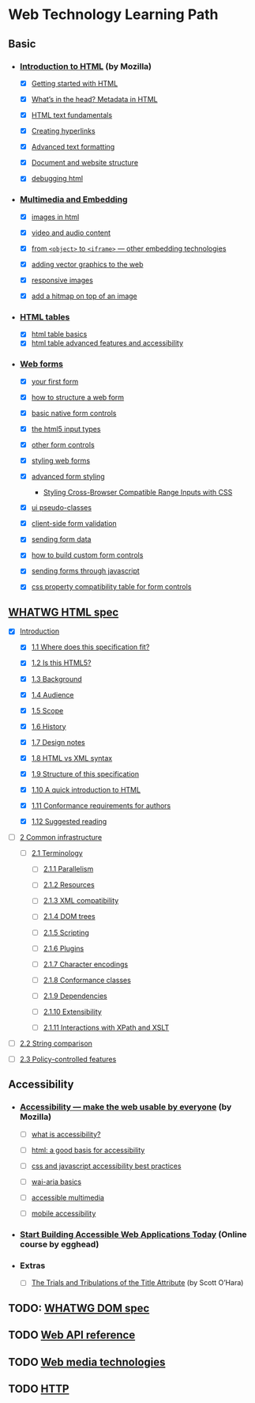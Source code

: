 # Web Technology Learning Path

## Basic

- ### [Introduction to HTML](https://developer.mozilla.org/en-US/docs/Learn/HTML/Introduction_to_HTML) (by Mozilla)

  - [x] [Getting started with HTML](https://developer.mozilla.org/en-US/docs/Learn/HTML/Introduction_to_HTML/Getting_started)

  - [x] [What’s in the head? Metadata in HTML](https://developer.mozilla.org/en-US/docs/Learn/HTML/Introduction_to_HTML/The_head_metadata_in_HTML)

  - [x] [HTML text fundamentals](https://developer.mozilla.org/en-US/docs/Learn/HTML/Introduction_to_HTML/HTML_text_fundamentals)

  - [x] [Creating hyperlinks](https://developer.mozilla.org/en-US/docs/Learn/HTML/Introduction_to_HTML/Creating_hyperlinks)

  - [x] [Advanced text formatting](https://developer.mozilla.org/en-US/docs/Learn/HTML/Introduction_to_HTML/Advanced_text_formatting)

  - [x] [Document and website structure](https://developer.mozilla.org/en-US/docs/Learn/HTML/Introduction_to_HTML/Document_and_website_structure)

  - [x] [debugging html](https://developer.mozilla.org/en-US/docs/Learn/HTML/Introduction_to_HTML/Debugging_HTML)

- ### [Multimedia and Embedding](https://developer.mozilla.org/en-US/docs/Learn/HTML/Multimedia_and_embedding)

  - [x] [images in html](https://developer.mozilla.org/en-US/docs/Learn/HTML/Multimedia_and_embedding/Images_in_HTML)

  - [x] [video and audio content](https://developer.mozilla.org/en-US/docs/Learn/HTML/Multimedia_and_embedding/Video_and_audio_content)

  - [x] [from `<object>` to `<iframe>` — other embedding technologies](https://developer.mozilla.org/en-US/docs/Learn/HTML/Multimedia_and_embedding/Other_embedding_technologies)

  - [x] [adding vector graphics to the web](https://developer.mozilla.org/en-US/docs/Learn/HTML/Multimedia_and_embedding/Adding_vector_graphics_to_the_Web)

  - [x] [responsive images](https://developer.mozilla.org/en-US/docs/Learn/HTML/Multimedia_and_embedding/Responsive_images)

  - [x] [add a hitmap on top of an image](https://developer.mozilla.org/en-US/docs/Learn/HTML/Howto/Add_a_hit_map_on_top_of_an_image)

* ### [HTML tables](https://developer.mozilla.org/en-US/docs/Learn/HTML/Tables)

  - [x] [html table basics](https://developer.mozilla.org/en-US/docs/Learn/HTML/Tables/Basics)
  - [x] [html table advanced features and accessibility](https://developer.mozilla.org/en-US/docs/Learn/HTML/Tables/Advanced)

* ### [Web forms](https://developer.mozilla.org/en-US/docs/Learn/HTML/Forms)

  - [x] [your first form](https://developer.mozilla.org/en-US/docs/Learn/Forms/Your_first_form)

  - [x] [how to structure a web form](https://developer.mozilla.org/en-US/docs/Learn/Forms/How_to_structure_a_web_form)

  - [x] [basic native form controls](https://developer.mozilla.org/en-US/docs/Learn/Forms/Basic_native_form_controls)

  - [x] [the html5 input types](https://developer.mozilla.org/en-US/docs/Learn/Forms/HTML5_input_types)

  - [x] [other form controls](https://developer.mozilla.org/en-US/docs/Learn/Forms/Other_form_controls)

  - [x] [styling web forms](https://developer.mozilla.org/en-US/docs/Learn/Forms/Styling_web_forms)

  - [x] [advanced form styling](https://developer.mozilla.org/en-US/docs/Learn/Forms/Advanced_form_styling)

    - [Styling Cross-Browser Compatible Range Inputs with CSS](https://css-tricks.com/styling-cross-browser-compatible-range-inputs-css/)

  - [x] [ui pseudo-classes](https://developer.mozilla.org/en-US/docs/Learn/Forms/UI_pseudo-classes)

  - [x] [client-side form validation](https://developer.mozilla.org/en-US/docs/Learn/Forms/Form_validation)

  - [x] [sending form data](https://developer.mozilla.org/en-US/docs/Learn/Forms/Sending_and_retrieving_form_data)

  - [x] [how to build custom form controls](https://developer.mozilla.org/en-US/docs/Learn/Forms/How_to_build_custom_form_controls)

  - [x] [sending forms through javascript](https://developer.mozilla.org/en-US/docs/Learn/Forms/Sending_forms_through_JavaScript)

  - [x] [css property compatibility table for form controls](https://developer.mozilla.org/en-US/docs/Learn/Forms/Property_compatibility_table_for_form_controls)
  
  
## [WHATWG HTML spec](https://html.spec.whatwg.org/multipage/)

- [x] [Introduction](https://html.spec.whatwg.org/multipage/introduction.html#introduction)

  - [x] [1.1 Where does this specification fit?](https://html.spec.whatwg.org/multipage/introduction.html#abstract)
  
  - [x] [1.2 Is this HTML5?](https://html.spec.whatwg.org/multipage/introduction.html#is-this-html5?)
  
  - [x] [1.3 Background](https://html.spec.whatwg.org/multipage/introduction.html#background)
  
  - [x] [1.4 Audience](https://html.spec.whatwg.org/multipage/introduction.html#audience)
  
  - [x] [1.5 Scope](https://html.spec.whatwg.org/multipage/introduction.html#scope)
  
  - [x] [1.6 History](https://html.spec.whatwg.org/multipage/introduction.html#history-2)
  
  - [x] [1.7 Design notes](https://html.spec.whatwg.org/multipage/introduction.html#design-notes)
  
  - [x] [1.8 HTML vs XML syntax](https://html.spec.whatwg.org/multipage/introduction.html#html-vs-xhtml)
  
  - [x] [1.9 Structure of this specification](https://html.spec.whatwg.org/multipage/introduction.html#structure-of-this-specification)
  
  - [x] [1.10 A quick introduction to HTML](https://html.spec.whatwg.org/multipage/introduction.html#a-quick-introduction-to-html)
  
  - [x] [1.11 Conformance requirements for authors](https://html.spec.whatwg.org/multipage/introduction.html#conformance-requirements-for-authors)
  
  - [x] [1.12 Suggested reading](https://html.spec.whatwg.org/multipage/introduction.html#suggested-reading)

- [ ] [2 Common infrastructure](https://html.spec.whatwg.org/multipage/infrastructure.html#infrastructure)
 
  - [ ] [2.1 Terminology](https://html.spec.whatwg.org/multipage/infrastructure.html#terminology)
 
    - [ ] [2.1.1 Parallelism](https://html.spec.whatwg.org/multipage/infrastructure.html#parallelism)
 
    - [ ] [2.1.2 Resources](https://html.spec.whatwg.org/multipage/infrastructure.html#resources)
 
    - [ ] [2.1.3 XML compatibility](https://html.spec.whatwg.org/multipage/infrastructure.html#xml)
 
    - [ ] [2.1.4 DOM trees](https://html.spec.whatwg.org/multipage/infrastructure.html#dom-trees)
 
    - [ ] [2.1.5 Scripting](https://html.spec.whatwg.org/multipage/infrastructure.html#scripting-2)
 
    - [ ] [2.1.6 Plugins](https://html.spec.whatwg.org/multipage/infrastructure.html#plugins)
 
    - [ ] [2.1.7 Character encodings](https://html.spec.whatwg.org/multipage/infrastructure.html#encoding-terminology)
 
    - [ ] [2.1.8 Conformance classes](https://html.spec.whatwg.org/multipage/infrastructure.html#conformance-classes)
 
    - [ ] [2.1.9 Dependencies](https://html.spec.whatwg.org/multipage/infrastructure.html#dependencies)
 
    - [ ] [2.1.10 Extensibility](https://html.spec.whatwg.org/multipage/infrastructure.html#extensibility-2)
 
    - [ ] [2.1.11 Interactions with XPath and XSLT](https://html.spec.whatwg.org/multipage/infrastructure.html#interactions-with-xpath-and-xslt)
 
 - [ ] [2.2 String comparison](https://html.spec.whatwg.org/multipage/infrastructure.html#case-sensitivity-and-string-comparison)
 
 - [ ] [2.3 Policy-controlled features](https://html.spec.whatwg.org/multipage/infrastructure.html#policy-controlled-features)

## Accessibility

- ### [Accessibility — make the web usable by everyone](https://developer.mozilla.org/en-US/docs/Learn/Accessibility) (by Mozilla)

  - [ ] [what is accessibility?](https://developer.mozilla.org/en-US/docs/Learn/Accessibility/What_is_accessibility)

  - [ ] [html: a good basis for accessibility](https://developer.mozilla.org/en-US/docs/Learn/Accessibility/HTML)

  - [ ] [css and javascript accessibility best practices](https://developer.mozilla.org/en-US/docs/Learn/Accessibility/CSS_and_JavaScript)

  - [ ] [wai-aria basics](https://developer.mozilla.org/en-US/docs/Learn/Accessibility/WAI-ARIA_basics)

  - [ ] [accessible multimedia](https://developer.mozilla.org/en-US/docs/Learn/Accessibility/Multimedia)

  - [ ] [mobile accessibility](https://developer.mozilla.org/en-US/docs/Learn/Accessibility/Mobile)

- ### [Start Building Accessible Web Applications Today](https://egghead.io/courses/start-building-accessible-web-applications-today) (Online course by egghead)

- ### Extras

  - [ ] [The Trials and Tribulations of the Title Attribute](https://www.24a11y.com/2017/the-trials-and-tribulations-of-the-title-attribute) (by Scott O’Hara)

## TODO: [WHATWG DOM spec](https://dom.spec.whatwg.org/)

## TODO [Web API reference](https://developer.mozilla.org/en-US/docs/Web/Reference/API)

## TODO [Web media technologies](https://developer.mozilla.org/en-US/docs/Web/Media)

## TODO [HTTP](https://developer.mozilla.org/en-US/docs/Web/HTTP)
